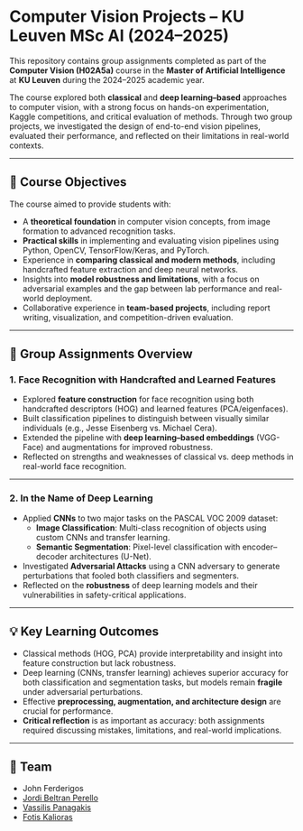 # Computer Vision Projects – KU Leuven MSc AI (2024–2025)

This repository contains group assignments completed as part of the **Computer Vision (H02A5a)** course in the **Master of Artificial Intelligence** at **KU Leuven** during the 2024–2025 academic year.  

The course explored both **classical** and **deep learning–based** approaches to computer vision, with a strong focus on hands-on experimentation, Kaggle competitions, and critical evaluation of methods. Through two group projects, we investigated the design of end-to-end vision pipelines, evaluated their performance, and reflected on their limitations in real-world contexts.

---

## 🎯 Course Objectives

The course aimed to provide students with:

- A **theoretical foundation** in computer vision concepts, from image formation to advanced recognition tasks.  
- **Practical skills** in implementing and evaluating vision pipelines using Python, OpenCV, TensorFlow/Keras, and PyTorch.  
- Experience in **comparing classical and modern methods**, including handcrafted feature extraction and deep neural networks.  
- Insights into **model robustness and limitations**, with a focus on adversarial examples and the gap between lab performance and real-world deployment.  
- Collaborative experience in **team-based projects**, including report writing, visualization, and competition-driven evaluation.  

---

## 📂 Group Assignments Overview

### 1. Face Recognition with Handcrafted and Learned Features
- Explored **feature construction** for face recognition using both handcrafted descriptors (HOG) and learned features (PCA/eigenfaces).  
- Built classification pipelines to distinguish between visually similar individuals (e.g., Jesse Eisenberg vs. Michael Cera).  
- Extended the pipeline with **deep learning–based embeddings** (VGG-Face) and augmentations for improved robustness.  
- Reflected on strengths and weaknesses of classical vs. deep methods in real-world face recognition.  

---

### 2. In the Name of Deep Learning
- Applied **CNNs** to two major tasks on the PASCAL VOC 2009 dataset:  
  - **Image Classification**: Multi-class recognition of objects using custom CNNs and transfer learning.  
  - **Semantic Segmentation**: Pixel-level classification with encoder–decoder architectures (U-Net).  
- Investigated **Adversarial Attacks** using a CNN adversary to generate perturbations that fooled both classifiers and segmenters.  
- Reflected on the **robustness** of deep learning models and their vulnerabilities in safety-critical applications.  

---

## 💡 Key Learning Outcomes

- Classical methods (HOG, PCA) provide interpretability and insight into feature construction but lack robustness.  
- Deep learning (CNNs, transfer learning) achieves superior accuracy for both classification and segmentation tasks, but models remain **fragile** under adversarial perturbations.  
- Effective **preprocessing, augmentation, and architecture design** are crucial for performance.  
- **Critical reflection** is as important as accuracy: both assignments required discussing mistakes, limitations, and real-world implications.  

---

## 👥 Team

- John Ferderigos 
- [Jordi Beltran Perello](https://github.com/jordibelp)  
- [Vassilis Panagakis](https://github.com/vm-panag)  
- [Fotis Kalioras](https://github.com/fothot2)  
